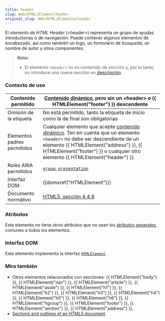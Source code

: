 ```yaml
---
title: header
slug: Web/HTML/Element/header
original_slug: Web/HTML/Elemento/header
---
```


El _elemento de HTML Header_ (\<header>) representa un grupo de ayudas introductorias o de navegación. Puede contener algunos elementos de encabezado, así como también un logo, un formulario de búsqueda, un nombre de autor y otros componentes.

> **Nota:**
>
> - El elemento `<header>` no es contenido de sección y, por lo tanto, no introduce una nueva sección en [descripción](/en/Sections_and_Outlines_of_an_HTML5_document).

### Contexto de uso

| Contenido permitido                                          | [Contenido dinámico](/en/HTML/Content_categories#flow_content), pero sin un \<header> o {{ HTMLElement("footer") }} descendente                                                                                                                                                                                                                                                                                         |
| ------------------------------------------------------------ | ------------------------------------------------------------------------------------------------------------------------------------------------------------------------------------------------------------------------------------------------------------------------------------------------------------------------------------------------------------------------------------------------------------------------------------------------------------------------- |
| Omisión de la etiqueta                                       | No está permitido, tanto la etiqueta de inicio como la de final son obligatorias                                                                                                                                                                                                                                                                                                                                                                                          |
| Elementos padres permitidos | Cualquier elemento que acepte [contenido dinámico](/en/HTML/Content_categories#flow_content). Ten en cuenta que un elemento `<header>` no debe ser descendiente de un elemento {{ HTMLElement("address") }}, {{ HTMLElement("footer") }} o cualquier otro elemento {{ HTMLElement("header") }}. |
| Roles ARIA permitidos | [`group`](/es/docs/Web/Accessibility/ARIA/Roles/group_role), [`presentation`](/es/docs/Web/Accessibility/ARIA/Roles/presentation_role) |
| Interfaz DOM | {{domxref("HTMLElement")}} |
| Documento normativo                                          | [HTML5, sección 4.4.8](http://www.whatwg.org/specs/web-apps/current-work/multipage/sections.html#the-header-element)                                                                                                                                                                                                                                                                                                                                                      |

### Atributos

Este elemento no tiene otros atributos que no sean los [atributos generales](/en/HTML/global_attributes), comunes a todos los elementos.

### Interfaz DOM

Este elemento implementa la interfaz [`HTMLElement`](/en/DOM/element).

### Mira también

- Otros elementos relacionados con secciones: {{ HTMLElement("body") }}, {{ HTMLElement("nav") }}, {{ HTMLElement("article") }}, {{ HTMLElement("aside") }}, {{ HTMLElement("h1") }}, {{ HTMLElement("h2") }}, {{ HTMLElement("h3") }}, {{ HTMLElement("h4") }}, {{ HTMLElement("h5") }}, {{ HTMLElement("h6") }}, {{ HTMLElement("hgroup") }}, {{ HTMLElement("footer") }}, {{ HTMLElement("section") }}, {{ HTMLElement("address") }};
- [Sections and outlines of an HTML5 document](/en/Sections_and_Outlines_of_an_HTML5_document).
